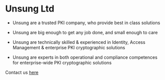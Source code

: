 # Unsung Ltd

* Unsung are a trusted PKI company, who provide best in class solutions

* Unsung are big enough to get any job done, and small enough to care

* Unsung are technically skilled & experienced in Identity, Access Management & enterprise PKI cryptographic solutions

* Unsung are experts in both operational and compliance competences for enterprise-wide PKI cryptographic solutions

Contact us [here](info@unsungltd.com)
